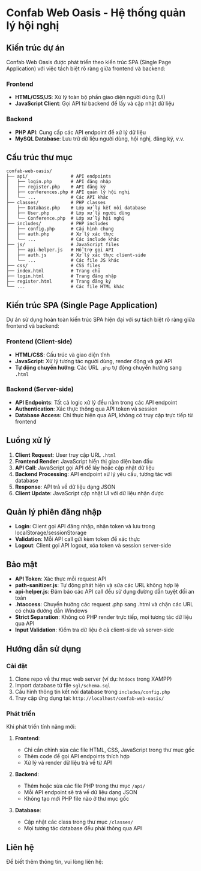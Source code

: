 # Confab Web Oasis - Hệ thống quản lý hội nghị

## Kiến trúc dự án

Confab Web Oasis được phát triển theo kiến trúc SPA (Single Page Application) với việc tách biệt rõ ràng giữa frontend và backend:

### Frontend
- **HTML/CSS/JS**: Xử lý toàn bộ phần giao diện người dùng (UI)
- **JavaScript Client**: Gọi API từ backend để lấy và cập nhật dữ liệu

### Backend
- **PHP API**: Cung cấp các API endpoint để xử lý dữ liệu
- **MySQL Database**: Lưu trữ dữ liệu người dùng, hội nghị, đăng ký, v.v.

## Cấu trúc thư mục

```
confab-web-oasis/
├── api/                # API endpoints
│   ├── login.php       # API đăng nhập
│   ├── register.php    # API đăng ký
│   ├── conferences.php # API quản lý hội nghị
│   └── ...             # Các API khác
├── classes/            # PHP classes
│   ├── Database.php    # Lớp xử lý kết nối database
│   ├── User.php        # Lớp xử lý người dùng
│   └── Conference.php  # Lớp xử lý hội nghị
├── includes/           # PHP includes
│   ├── config.php      # Cấu hình chung
│   ├── auth.php        # Xử lý xác thực
│   └── ...             # Các include khác
├── js/                 # JavaScript files
│   ├── api-helper.js   # Hỗ trợ gọi API
│   ├── auth.js         # Xử lý xác thực client-side
│   └── ...             # Các file JS khác
├── css/                # CSS files
├── index.html          # Trang chủ
├── login.html          # Trang đăng nhập
├── register.html       # Trang đăng ký
└── ...                 # Các file HTML khác
```

## Kiến trúc SPA (Single Page Application)

Dự án sử dụng hoàn toàn kiến trúc SPA hiện đại với sự tách biệt rõ ràng giữa frontend và backend:

### Frontend (Client-side)
- **HTML/CSS**: Cấu trúc và giao diện tĩnh
- **JavaScript**: Xử lý tương tác người dùng, render động và gọi API
- **Tự động chuyển hướng**: Các URL `.php` tự động chuyển hướng sang `.html`

### Backend (Server-side)
- **API Endpoints**: Tất cả logic xử lý đều nằm trong các API endpoint
- **Authentication**: Xác thực thông qua API token và session
- **Database Access**: Chỉ thực hiện qua API, không có truy cập trực tiếp từ frontend

## Luồng xử lý

1. **Client Request**: User truy cập URL `.html`
2. **Frontend Render**: JavaScript hiển thị giao diện ban đầu
3. **API Call**: JavaScript gọi API để lấy hoặc cập nhật dữ liệu
4. **Backend Processing**: API endpoint xử lý yêu cầu, tương tác với database
5. **Response**: API trả về dữ liệu dạng JSON
6. **Client Update**: JavaScript cập nhật UI với dữ liệu nhận được

## Quản lý phiên đăng nhập

- **Login**: Client gọi API đăng nhập, nhận token và lưu trong localStorage/sessionStorage
- **Validation**: Mỗi API call gửi kèm token để xác thực
- **Logout**: Client gọi API logout, xóa token và session server-side

## Bảo mật

- **API Token**: Xác thực mỗi request API
- **path-sanitizer.js**: Tự động phát hiện và sửa các URL không hợp lệ
- **api-helper.js**: Đảm bảo các API call đều sử dụng đường dẫn tuyệt đối an toàn
- **.htaccess**: Chuyển hướng các request .php sang .html và chặn các URL có chứa đường dẫn Windows
- **Strict Separation**: Không có PHP render trực tiếp, mọi tương tác dữ liệu qua API
- **Input Validation**: Kiểm tra dữ liệu ở cả client-side và server-side

## Hướng dẫn sử dụng

### Cài đặt

1. Clone repo về thư mục web server (ví dụ: `htdocs` trong XAMPP)
2. Import database từ file `sql/schema.sql`
3. Cấu hình thông tin kết nối database trong `includes/config.php`
4. Truy cập ứng dụng tại: `http://localhost/confab-web-oasis/`

### Phát triển

Khi phát triển tính năng mới:

1. **Frontend**: 
   - Chỉ cần chỉnh sửa các file HTML, CSS, JavaScript trong thư mục gốc
   - Thêm code để gọi API endpoints thích hợp
   - Xử lý và render dữ liệu trả về từ API
   
2. **Backend**: 
   - Thêm hoặc sửa các file PHP trong thư mục `/api/`
   - Mỗi API endpoint sẽ trả về dữ liệu dạng JSON
   - Không tạo mới PHP file nào ở thư mục gốc

3. **Database**: 
   - Cập nhật các class trong thư mục `/classes/`
   - Mọi tương tác database đều phải thông qua API

## Liên hệ

Để biết thêm thông tin, vui lòng liên hệ:
